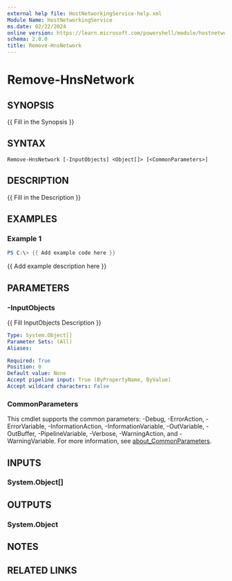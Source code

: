 ```yaml
---
external help file: HostNetworkingService-help.xml
Module Name: HostNetworkingService
ms.date: 02/22/2024
online version: https://learn.microsoft.com/powershell/module/hostnetworkingservice/remove-hnsnetwork?view=windowsserver2025-ps&wt.mc_id=ps-gethelp
schema: 2.0.0
title: Remove-HnsNetwork
---
```


# Remove-HnsNetwork

## SYNOPSIS
{{ Fill in the Synopsis }}

## SYNTAX

```
Remove-HnsNetwork [-InputObjects] <Object[]> [<CommonParameters>]
```

## DESCRIPTION
{{ Fill in the Description }}

## EXAMPLES

### Example 1
```powershell
PS C:\> {{ Add example code here }}
```

{{ Add example description here }}

## PARAMETERS

### -InputObjects
{{ Fill InputObjects Description }}

```yaml
Type: System.Object[]
Parameter Sets: (All)
Aliases:

Required: True
Position: 0
Default value: None
Accept pipeline input: True (ByPropertyName, ByValue)
Accept wildcard characters: False
```

### CommonParameters
This cmdlet supports the common parameters: -Debug, -ErrorAction, -ErrorVariable, -InformationAction, -InformationVariable, -OutVariable, -OutBuffer, -PipelineVariable, -Verbose, -WarningAction, and -WarningVariable. For more information, see [about_CommonParameters](http://go.microsoft.com/fwlink/?LinkID=113216).

## INPUTS

### System.Object[]

## OUTPUTS

### System.Object
## NOTES

## RELATED LINKS
